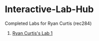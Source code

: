 # Interactive-Lab-Hub

Completed Labs for Ryan Curtis (rec284)

1. [Ryan Curtis's Lab 1](//github.com/FAR-Lab/Developing-and-Designing-Interactive-Devices/wiki/Lab-01)

